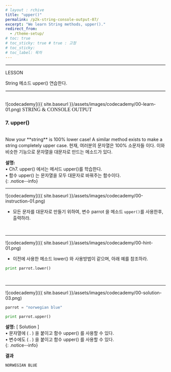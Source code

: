 ```yaml
---
# layout : rchive
title: "upper()"
permalink: /p2k-string-console-output-07/
excerpt: "We learn String methods, upper()."
redirect_from:
  - /theme-setup/
# toc: true
# toc_sticky: true # true : 고정
# toc_sticky: 
# toc_label: 목차
---
```

    
    
<hr style="border: solid 1px #dddddd ;">    
LESSON    

String 메소드 upper() 연습한다.    
     
<hr style="border: solid 1px #dddddd ;">    
<br>
![codecademy]({{ site.baseurl }}/assets/images/codecademy/00-learn-01.png)    
<font size="3"  face="돋움">STRING & CONSOLE OUTPUT</font> 

### 7. upper()    
<br> 
Now your **string** is 100% lower case! A similar method exists to make a string completely upper case.
현재, 여러분의 문자열은 100% 소문자들 이다. 이와 비슷한 기능으로 문자열을 대문자로 만드는 메소드가 있다.    


**설명:**     
• Ch7. upper() 에서는 메서드 upper()를 학습한다.     
• 함수 upper() 는 문자열을 모두 대문자로 바꿔주는 함수이다.  
{: .notice--info}



<hr/>


![codecademy]({{ site.baseurl }}/assets/images/codecademy/00-instruction-01.png)    

* 모든 문자를 대문자로 만들기 위하여, 변수 parrot 을 메소드 `upper()`를 사용한후, 출력하라.    



<br>
<hr/>


![codecademy]({{ site.baseurl }}/assets/images/codecademy/00-hint-01.png)    

* 이전에 사용한 메소드 lower() 와 사용방법이 같으며, 아래 예를 참조하라.     

```python
print parrot.lower()
```    


<br>
<hr/>


![codecademy]({{ site.baseurl }}/assets/images/codecademy/00-solution-03.png)    


```python
parrot = "norwegian blue"

print parrot.upper()
```     


**설명:** [ Solution ]     
• 문자열에 ( . ) 을 붙이고 함수 upper() 를 사용할 수 있다.     
• 변수에도 ( . ) 을 붙이고 함수 upper() 를 사용할 수 있다.  
{: .notice--info}


**결과**
```
NORWEGIAN BLUE
```    